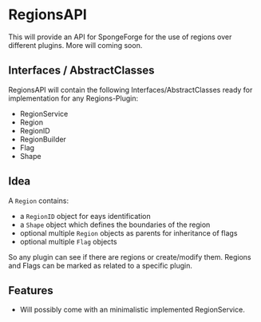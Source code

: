 # RegionsAPI
This will provide an API for SpongeForge for the use of regions over different plugins. More will coming soon.

## Interfaces / AbstractClasses
RegionsAPI will contain the following Interfaces/AbstractClasses ready for implementation for any Regions-Plugin:
  * RegionService
  * Region
  * RegionID
  * RegionBuilder
  * Flag
  * Shape

## Idea
A `Region` contains:
 * a `RegionID` object for eays identification
 * a `Shape` object which defines the boundaries of the region
 * optional multiple `Region` objects as parents for inheritance of flags
 * optional multiple `Flag` objects


So any plugin can see if there are regions or create/modify them. Regions and Flags can be marked as related to a specific plugin.

## Features
 * Will possibly come with an minimalistic implemented RegionService.
 
